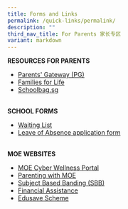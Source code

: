 ```yaml
---
title: Forms and Links
permalink: /quick-links/permalink/
description: ""
third_nav_title: For Parents 家长专区
variant: markdown
---
```

**RESOURCES FOR PARENTS**


* [Parents' Gateway (PG)](https://pg.moe.edu.sg/faq)
* [Families for Life](https://familiesforlife.sg/Parenting/Pages/Home.aspx?utm_source=SEM&amp;gclid=CjwKCAjw-eKpBhAbEiwAqFL0mvxGyrBe60wD6YPdfD5hHBQkv302vu5TMgiLqGpJmdN--x0kUT1lWxoCDL0QAvD_BwE)
* [Schoolbag.sg](https://www.schoolbag.edu.sg/)
<br><br>

**SCHOOL FORMS**

* [Waiting List](https://form.gov.sg/5d43ad992779fc00128970a1)
*  [Leave of Absence application form](https://www.poiching.moe.edu.sg/announcements/leave-of-absence-application-form/)
<br><br>

**MOE WEBSITES**

* [MOE Cyber Wellness Portal](https://www.moe.gov.sg/education-in-sg/our-programmes/cyber-wellness)
* [Parenting with MOE](https://www.instagram.com/parentingwith.moesg/?utm_medium=copy_link)
* [Subject Based Banding (SBB)](https://www.moe.gov.sg/primary/curriculum/subject-based-banding)
* [Financial Assistance](https://www.moe.gov.sg/financial-matters/financial-assistance)
*   [Edusave Scheme](https://www.moe.gov.sg/financial-matters/edusave-account)